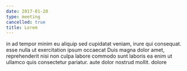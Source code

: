 ```yaml
---
date: 2017-01-20
type: meeting
cancelled: true
title: Lorem
---
```

in ad tempor minim eu aliquip sed cupidatat veniam, irure qui consequat. esse nulla ut exercitation ipsum occaecat Duis magna dolor amet, reprehenderit nisi non culpa labore commodo sunt laboris ea enim ut ullamco quis consectetur pariatur. aute dolor nostrud mollit. dolore